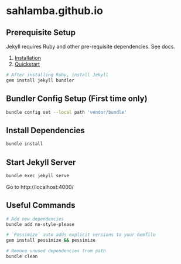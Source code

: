 # sahlamba.github.io

## Prerequisite Setup

Jekyll requires Ruby and other pre-requisite dependencies. See docs.
1. [Installation](https://jekyllrb.com/docs/installation/)
1. [Quickstart](https://jekyllrb.com/docs/)

```bash
# After installing Ruby, install Jekyll
gem install jekyll bundler
```

## Bundler Config Setup (First time only)

```bash
bundle config set --local path 'vendor/bundle'
```

## Install Dependencies

```bash
bundle install
```

## Start Jekyll Server

```bash
bundle exec jekyll serve
```

Go to http://localhost:4000/

## Useful Commands

```bash
# Add new dependencies
bundle add no-style-please

# `Pessimize` auto adds explicit versions to your Gemfile
gem install pessimize && pessimize

# Remove unused dependencies from path
bundle clean 
```